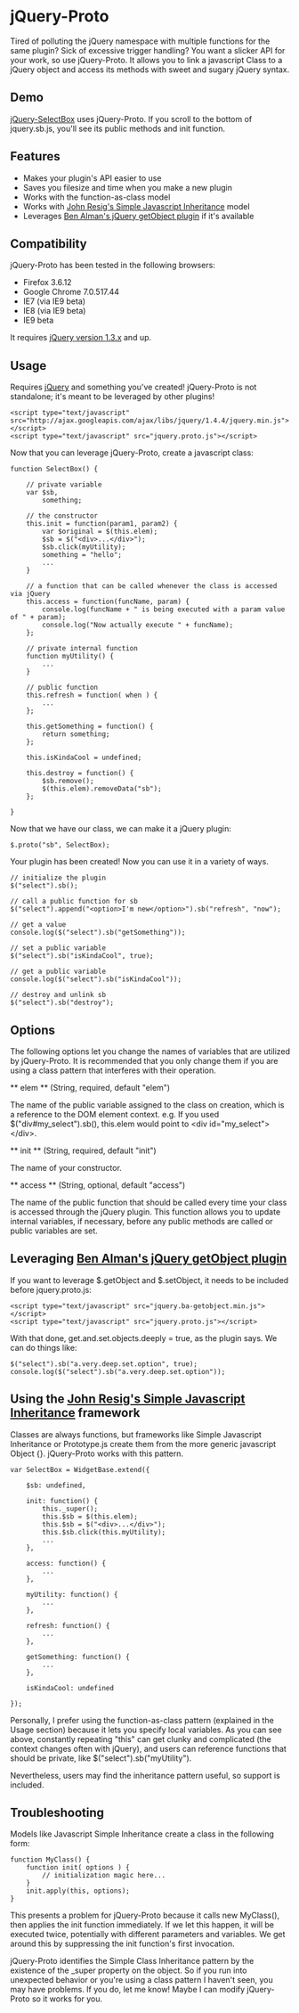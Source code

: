 # jQuery-Proto

Tired of polluting the jQuery namespace with multiple functions for 
the same plugin? Sick of excessive trigger handling? You want a 
slicker API for your work, so use jQuery-Proto. It allows you to 
link a javascript Class to a jQuery object and access its methods 
with sweet and sugary jQuery syntax.


## Demo

[jQuery-SelectBox](https://github.com/revsystems/jQuery-SelectBox) uses 
jQuery-Proto. If you scroll to the bottom of jquery.sb.js, you'll see 
its public methods and init function.


## Features

* Makes your plugin's API easier to use
* Saves you filesize and time when you make a new plugin
* Works with the function-as-class model
* Works with [John Resig's Simple Javascript Inheritance](http://ejohn.org/blog/simple-javascript-inheritance/) model
* Leverages [Ben Alman's jQuery getObject plugin](http://benalman.com/projects/jquery-getobject-plugin/) if it's available


## Compatibility

  jQuery-Proto has been tested in the following browsers:
  
  * Firefox 3.6.12
  * Google Chrome 7.0.517.44
  * IE7 (via IE9 beta)
  * IE8 (via IE9 beta)
  * IE9 beta
  
  It requires [jQuery version 1.3.x](http://jquery.com) and up.

  
## Usage

Requires [jQuery](http://jquery.com) and something you've created! jQuery-Proto is not standalone; 
it's meant to be leveraged by other plugins!

    <script type="text/javascript" src="http://ajax.googleapis.com/ajax/libs/jquery/1.4.4/jquery.min.js"></script>
    <script type="text/javascript" src="jquery.proto.js"></script>
    
Now that you can leverage jQuery-Proto, create a javascript class:

    function SelectBox() {
      
        // private variable
        var $sb,
            something;
        
        // the constructor
        this.init = function(param1, param2) {
            var $original = $(this.elem);
            $sb = $("<div>...</div>");
            $sb.click(myUtility);
            something = "hello";
            ...
        }
        
        // a function that can be called whenever the class is accessed via jQuery
        this.access = function(funcName, param) {
            console.log(funcName + " is being executed with a param value of " + param);
            console.log("Now actually execute " + funcName);
        };
        
        // private internal function
        function myUtility() {
            ...
        }
        
        // public function
        this.refresh = function( when ) {
            ...
        };
        
        this.getSomething = function() {
            return something;
        };
        
        this.isKindaCool = undefined;
        
        this.destroy = function() {
            $sb.remove();
            $(this.elem).removeData("sb");
        };
        
    }
    
Now that we have our class, we can make it a jQuery plugin:

    $.proto("sb", SelectBox);
    
Your plugin has been created! Now you can use it in a variety of ways.

    // initialize the plugin
    $("select").sb();
    
    // call a public function for sb
    $("select").append("<option>I'm new</option>").sb("refresh", "now");
    
    // get a value
    console.log($("select").sb("getSomething"));
    
    // set a public variable
    $("select").sb("isKindaCool", true);
    
    // get a public variable
    console.log($("select").sb("isKindaCool"));
    
    // destroy and unlink sb
    $("select").sb("destroy");
    
    
## Options

The following options let you change the names of variables that are utilized by jQuery-Proto. 
It is recommended that you only change them if you are using a class pattern that interferes 
with their operation.

** elem ** (String, required, default "elem")

The name of the public variable assigned to the class on creation, which is a reference 
to the DOM element context. e.g. If you used $("div#my_select").sb(), this.elem
would point to &lt;div id="my_select"&gt;&lt;/div&gt;.

** init ** (String, required, default "init")

The name of your constructor.

** access ** (String, optional, default "access")

The name of the public function that should be called every time your class 
is accessed through the jQuery plugin. This function allows you to update 
internal variables, if necessary, before any public methods are called or 
public variables are set.


## Leveraging [Ben Alman's jQuery getObject plugin](http://benalman.com/projects/jquery-getobject-plugin/)

If you want to leverage $.getObject and $.setObject, it needs to 
be included before jquery.proto.js:

    <script type="text/javascript" src="jquery.ba-getobject.min.js"></script>
    <script type="text/javascript" src="jquery.proto.js"></script>

With that done, get.and.set.objects.deeply = true, as the plugin says.
We can do things like:

    $("select").sb("a.very.deep.set.option", true);
    console.log($("select").sb("a.very.deep.set.option"));

    
## Using the [John Resig's Simple Javascript Inheritance](http://ejohn.org/blog/simple-javascript-inheritance/) framework

Classes are always functions, but frameworks like Simple Javascript Inheritance or Prototype.js 
create them from the more generic javascript Object {}. jQuery-Proto works with this pattern.

    var SelectBox = WidgetBase.extend({
    
        $sb: undefined,
        
        init: function() {
            this._super();
            this.$sb = $(this.elem);
            this.$sb = $("<div>...</div>");
            this.$sb.click(this.myUtility);
            ...
        },
        
        access: function() {
            ...
        },
        
        myUtility: function() {
            ...
        },
        
        refresh: function() {
            ...
        },
        
        getSomething: function() {
            ...
        },
        
        isKindaCool: undefined
        
    });
    
Personally, I prefer using the function-as-class pattern (explained in the Usage section) because 
it lets you specify local variables. As you can see above, constantly repeating "this" can get 
clunky and complicated (the context changes often with jQuery), and users can reference functions 
that should be private, like $("select").sb("myUtility"). 

Nevertheless, users may find the inheritance pattern useful, so support is included.


## Troubleshooting

Models like Javascript Simple Inheritance create a class in the following form:

    function MyClass() {
        function init( options ) {
            // initialization magic here...
        }
        init.apply(this, options);
    }

This presents a problem for jQuery-Proto because it calls new MyClass(), then applies 
the init function immediately. If we let this happen, it will be executed twice, potentially with 
different parameters and variables. We get around this by suppressing the init function's 
first invocation.

jQuery-Proto identifies the Simple Class Inheritance pattern by the existence of the
_super property on the object. So if you run into unexpected behavior or you're using a class pattern I 
haven't seen, you may have problems. If you do, let me know! Maybe I can modify jQuery-Proto 
so it works for you.